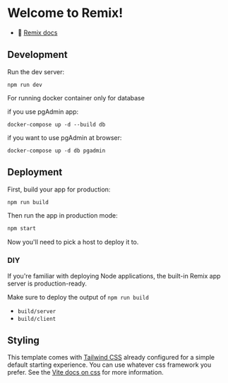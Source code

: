 # Welcome to Remix!

- 📖 [Remix docs](https://remix.run/docs)

## Development

Run the dev server:

```shellscript
npm run dev
```

For running docker container only for database

if you use pgAdmin app:

```shellscript
docker-compose up -d --build db
```

if you want to use pgAdmin at browser:

```shellscript
docker-compose up -d db pgadmin
```

## Deployment

First, build your app for production:

```sh
npm run build
```

Then run the app in production mode:

```sh
npm start
```

Now you'll need to pick a host to deploy it to.

### DIY

If you're familiar with deploying Node applications, the built-in Remix app
server is production-ready.

Make sure to deploy the output of `npm run build`

- `build/server`
- `build/client`

## Styling

This template comes with [Tailwind CSS](https://tailwindcss.com/) already
configured for a simple default starting experience. You can use whatever css
framework you prefer. See the
[Vite docs on css](https://vitejs.dev/guide/features.html#css) for more
information.

